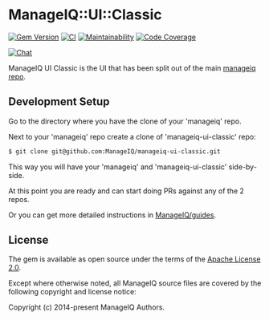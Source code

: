 # ManageIQ::UI::Classic

[![Gem Version](https://badge.fury.io/rb/manageiq-ui-classic.svg)](http://badge.fury.io/rb/manageiq-ui-classic)
[![CI](https://github.com/ManageIQ/manageiq-ui-classic/actions/workflows/ci.yaml/badge.svg?branch=master)](https://github.com/ManageIQ/manageiq-ui-classic/actions/workflows/ci.yaml)
[![Maintainability](https://qlty.sh/gh/ManageIQ/projects/manageiq-ui-classic/maintainability.svg)](https://qlty.sh/gh/ManageIQ/projects/manageiq-ui-classic)
[![Code Coverage](https://qlty.sh/gh/ManageIQ/projects/manageiq-ui-classic/coverage.svg)](https://qlty.sh/gh/ManageIQ/projects/manageiq-ui-classic)

[![Chat](https://badges.gitter.im/Join%20Chat.svg)](https://gitter.im/ManageIQ/manageiq/ui?utm_source=badge&utm_medium=badge&utm_campaign=pr-badge&utm_content=badge)

ManageIQ UI Classic is the UI that has been split out of the main [manageiq repo](https://github.com/ManageIQ/manageiq).

## Development Setup

Go to the directory where you have the clone of your 'manageiq' repo.

Next to your 'manageiq' repo create a clone of 'manageiq-ui-classic' repo:

```bash
$ git clone git@github.com:ManageIQ/manageiq-ui-classic.git
```

This way you will have your 'manageiq' and 'manageiq-ui-classic' side-by-side.

At this point you are ready and can start doing PRs against any of the 2 repos.

Or you can get more detailed instructions in [ManageIQ/guides](https://github.com/ManageIQ/guides/blob/master/developer_setup/plugins.md).

## License

The gem is available as open source under the terms of the [Apache License 2.0](https://opensource.org/licenses/apache-2.0).

Except where otherwise noted, all ManageIQ source files are covered by
the following copyright and license notice:

Copyright (c) 2014-present ManageIQ Authors.
